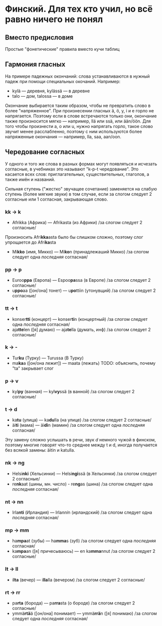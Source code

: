 # Финский. Для тех кто учил, но всё равно ничего не понял

## Вместо предисловия

Простые "фонетические" правила вместо кучи таблиц

## Гармония гласных

На примере падежных окончаний: слова устанавливаются в нужный падеж при помощи специальных окочаний. Например:

* kylä — деревня, kylässä — в деревне
* talo — дом, talossa — в доме

Окончание выбирается таким образом, чтобы не превратить слово в более "напряженное". При произнесении гласных ä, ö, y, i и e горло не напрягается. Поэтому если в слове встречаются только они, окончание также произносится мягко — например, llä или ssä, или ään/öön. Для того чтобы произнести a, o или u, нужно напрягать горло, такое слово звучит менее расслабленно, поэтому с ним используются более напряженные окончания — например, lla, saa, aan/oon.

## Чередование согласных

У одного и того же слова в разных формах могут появляться и исчезать согласные, в учебниках это называют "k-p-t чередование". Это касается всех слов: приглагательных, существительных, глаголов, а также имён и названий.

Сильная ступень ("жестко" звучащее сочетание) заменяется на слабую ступень (более мягкие звуки) в том случае, если за слогом следует 2 согласные или 1 согласная, закрывающая слово.

### kk -> k

* Afrikka (Африка) — Afrikasta (из Африки) /за слогом следует 2 согласные/

Произносить Afri**kka**asta было бы слишком сложно, поэтому слог упрощается до Afri**ka**sta

* Mi**kko** (имя, Микко) — Mi**ko**n (принадлежаший Микко) /за слогом следует одна *последняя* согласная/

### pp -> p

* Euroo**ppa** (Европа) — Espoo**pa**ssa (в Европе) /за слогом следует 2 согласные/
* u**ppo**aa ([он/она] тонет) — u**po**ttiin (утонувщий) /за слогом следует 2 согласные/

### tt -> t

* konser**tti** (концерт) — konser**ti**n (концертный) /за слогом следует одна *последняя* согласная/
* aja**tte**len ([я] думаю) — aja**te**lla (думать, инф) /за слогом следует 2 согласные/

### k -> -

* Tur**ku** (Турку) — Turussa (В Турку)
* ma**ka**a ([он/она лежит]) — maata (лежать)
TODO: объяснить, почему "ta" закрывает слог

### p -> v

* kyl**py** (ванная) — kyl**vy**ssä (в ванной) /за слогом следует 2 согласные/

### t -> d

* ka**tu** (улица) — ka**du**lla (на улице) /за слогом следует 2 согласные/
* äi**ti** (мама) — äi**di**n (мамин) /за слогом следует одна *последняя* согласная/

Эту замену сложно услышать в речи, звук *d* немного чужой в финском, поэтому многие говорят что-то среднее между t и d, иногда получается без всякой замены: äitin и katulla.

### nk -> ng

* Helsi**nki** (Хельсинки) — Helsi**ngi**ssä (в Хельсинки) /за слогом следует 2 согласные/
* re**nk**aat (шины, мн. число) - re**ng**as (шина) /за слогом следует одна *последняя* согласная/

### nt -> nn

* Irla**nti** (Ирландия) — Irla*nni*n (ирландский) /за слогом следует одна *последняя* согласная/

### mp -> mm

* ha**mpa**at (зубы) — ha**mma**s (зуб) /за слогом следует одна *последняя* согласная/
* ka**mpa**an ([я] причесываюсь) — en ka**mma**nnut /за слогом следует 2 согласные/

### lt -> ll

* i**lta** (вечер) — i**lla**lla (вечером) /за слогом следует 2 согласные/

### rt -> rr

* pa**rta** (борода) — pa**rra**sta (о бороде) /за слогом следует 2 согласные/
* ymmä**rtä**ä ([он/она] понимает) — уmmä**rrä**n ([я] понимаю) /за слогом следует одна *последняя* согласная/
